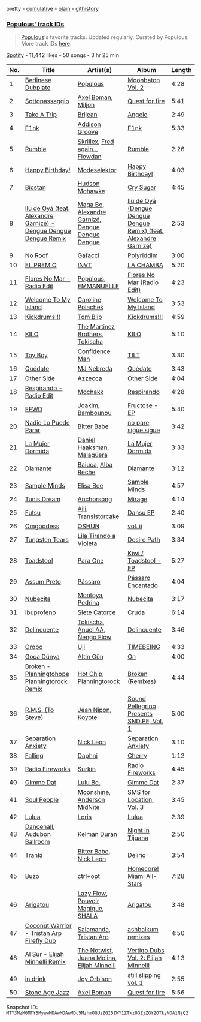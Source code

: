 pretty - [cumulative](/playlists/cumulative/37i9dQZF1DWWye7T9y0Pwf.md) - [plain](/playlists/plain/37i9dQZF1DWWye7T9y0Pwf) - [githistory](https://github.githistory.xyz/mackorone/spotify-playlist-archive/blob/main/playlists/plain/37i9dQZF1DWWye7T9y0Pwf)

### [Populous' track IDs](https://open.spotify.com/playlist/37i9dQZF1DWWye7T9y0Pwf)

> <a href="spotify:artist:5Uy8Skuxzxf38jMDTndKIU">Populous</a>'s favorite tracks\. Updated regularly\. Curated by Populous\. More track IDs <a href="spotify:genre:track\_id">here</a>.

[Spotify](https://open.spotify.com/user/spotify) - 11,442 likes - 50 songs - 3 hr 25 min

| No. | Title | Artist(s) | Album | Length |
|---|---|---|---|---|
| 1 | [Berlinese Dubplate](https://open.spotify.com/track/0skyqV0o1mXyPW7lWeDWBQ) | [Populous](https://open.spotify.com/artist/5Uy8Skuxzxf38jMDTndKIU) | [Moonbaton Vol\. 2](https://open.spotify.com/album/2X8xapDDvIYUycnSwPrX7I) | 4:28 |
| 2 | [Sottopassaggio](https://open.spotify.com/track/6nTD7S8Tb9DrK1FAZe9KTV) | [Axel Boman](https://open.spotify.com/artist/59qo8jHDlC1i30HVjQQW3O), [Miljon](https://open.spotify.com/artist/1cQDZ3vvObFtSUrCIxGig7) | [Quest for fire](https://open.spotify.com/album/51Eh5swWIzptOHAJmuYkvL) | 5:41 |
| 3 | [Take A Trip](https://open.spotify.com/track/2Xo92KqXD1qAT0t0pIgbj5) | [Brijean](https://open.spotify.com/artist/2TRNyrjoKJnqSc9G8jCZfb) | [Angelo](https://open.spotify.com/album/04VXufc9BMWupjoSYjpErm) | 2:49 |
| 4 | [F1nk](https://open.spotify.com/track/0cezUHycKrtWymg2GngU1O) | [Addison Groove](https://open.spotify.com/artist/6LG1BzyImz45pwMF6ft7Yr) | [F1nk](https://open.spotify.com/album/3Qm4Dj587BMzUv5pQkbjmx) | 5:33 |
| 5 | [Rumble](https://open.spotify.com/track/1GfBLbAhZUWdseuDqhocmn) | [Skrillex](https://open.spotify.com/artist/5he5w2lnU9x7JFhnwcekXX), [Fred again..](https://open.spotify.com/artist/4oLeXFyACqeem2VImYeBFe), [Flowdan](https://open.spotify.com/artist/07CimrZi5vs9iEao47TNQ4) | [Rumble](https://open.spotify.com/album/6YVJQPJNzHbqgBblpMSPUi) | 2:26 |
| 6 | [Happy Birthday!](https://open.spotify.com/track/5X3CY39DE81DkmOuNQArp0) | [Modeselektor](https://open.spotify.com/artist/2jYMYP2SVifgmzNRQJx3SJ) | [Happy Birthday!](https://open.spotify.com/album/35UfEsbY9yxTtDSkmQ8vR7) | 4:03 |
| 7 | [Bicstan](https://open.spotify.com/track/0ijKkR37HK5zOX2hm5bOqv) | [Hudson Mohawke](https://open.spotify.com/artist/6olWbKW2VLhFCHfOi0iEDb) | [Cry Sugar](https://open.spotify.com/album/5YoNp5U9MsUvXsTWhVhEFU) | 4:45 |
| 8 | [Ilu de Oyá \(feat\. Alexandre Garnizé\) \- Dengue Dengue Dengue Remix](https://open.spotify.com/track/50v0jareYQeJjhGHwyutUQ) | [Maga Bo](https://open.spotify.com/artist/5LVpFfblbOVmGnrgTEnN4Q), [Alexandre Garnizé](https://open.spotify.com/artist/63BWhK0DqP5khbU3Z6JCrg), [Dengue Dengue Dengue](https://open.spotify.com/artist/4dNjJV9AjGqHzkZualfhnG) | [Ilu de Oyá \(Dengue Dengue Dengue Remix\) \(feat\. Alexandre Garnizé\)](https://open.spotify.com/album/5QB866cltKM1DKSXd5Iuqm) | 2:53 |
| 9 | [No Roof](https://open.spotify.com/track/2VRmCKnKBdT790o2UjUq8L) | [Gafacci](https://open.spotify.com/artist/72qc1S2CYJyPc1vpTBDJfG) | [Polyriddim](https://open.spotify.com/album/19p9yvvtAgDJWcAXa6orZ0) | 3:00 |
| 10 | [EL PREMIO](https://open.spotify.com/track/51q8HG0xkKyzAm6mb5XuP4) | [INVT](https://open.spotify.com/artist/7iS41tYQBUyJsZYcxCse0D) | [LA CHAMBA](https://open.spotify.com/album/6Bjm7qrklNveiPNYYLjQOk) | 5:20 |
| 11 | [Flores No Mar \- Radio Edit](https://open.spotify.com/track/7Bi5S5rbQIGe57Ckq95AR1) | [Populous](https://open.spotify.com/artist/5Uy8Skuxzxf38jMDTndKIU), [EMMANUELLE](https://open.spotify.com/artist/1C2Gz0VQuVWtaLWd54ujI5) | [Flores No Mar \(Radio Edit\)](https://open.spotify.com/album/13pN5e0Jmu4CiQFJPHLJ4S) | 4:23 |
| 12 | [Welcome To My Island](https://open.spotify.com/track/2QeUnYtvlfQdfWxzF3b1ud) | [Caroline Polachek](https://open.spotify.com/artist/4Ge8xMJNwt6EEXOzVXju9a) | [Welcome To My Island](https://open.spotify.com/album/53LBDupH6C8cJvPEzH6nKI) | 3:53 |
| 13 | [Kickdrums!!!](https://open.spotify.com/track/7dOUqDtdOyQlJY28VoiVEo) | [Tom Blip](https://open.spotify.com/artist/1xazZO4qWRZ29dlJfeaR6x) | [Kickdrums!!!](https://open.spotify.com/album/6JuWqvk6BUAuM159Yohj5i) | 4:59 |
| 14 | [KILO](https://open.spotify.com/track/5OTSZ0D28LQQ7eyQBVykFM) | [The Martinez Brothers](https://open.spotify.com/artist/7B1LLuCQk13H4Mb6CFBftU), [Tokischa](https://open.spotify.com/artist/2p4aN0Uxkk3iT3HK0cJ2cJ) | [KILO](https://open.spotify.com/album/52AvyYxCRm3RbgeIPebr0y) | 5:10 |
| 15 | [Toy Boy](https://open.spotify.com/track/6qeUBkdeKrKg0d1zQ2gjpd) | [Confidence Man](https://open.spotify.com/artist/0RwXnFrEoI8tltFvYpJgP6) | [TILT](https://open.spotify.com/album/0X9CpcnwoPgzznLDDGx8PI) | 3:30 |
| 16 | [Quédate](https://open.spotify.com/track/4jxWAYRsa7Gshx1a1eY3cQ) | [MJ Nebreda](https://open.spotify.com/artist/1h6b4y2ObngnFpgEwry7Fy) | [Quédate](https://open.spotify.com/album/7an3UboNMfILI1SL0Yopsf) | 3:43 |
| 17 | [Other Side](https://open.spotify.com/track/6gLDnzjpM0AwOeh9NmmHE0) | [Azzecca](https://open.spotify.com/artist/2k5DY2QDU3kBi5DX7OQlWj) | [Other Side](https://open.spotify.com/album/58HGBPnIEFhg9y7BbLqmKc) | 4:04 |
| 18 | [Respirando \- Radio Edit](https://open.spotify.com/track/5bsWgDszO1udFDUJN3BrAK) | [Mochakk](https://open.spotify.com/artist/0rTh1tAdrEbdKZBTiiAQSo) | [Respirando](https://open.spotify.com/album/4e25OhfEzHKVO55cdxrGeN) | 4:28 |
| 19 | [FFWD](https://open.spotify.com/track/3vJKeHEpKHHmSwIKEv5z1e) | [Joakim](https://open.spotify.com/artist/5af6HkEomDP7dKLugVmMmk), [Bambounou](https://open.spotify.com/artist/48P6su5lHrVCZtJVXMjJnX) | [Fructose \- EP](https://open.spotify.com/album/2b362Qp440hR9IFAqqgmat) | 5:40 |
| 20 | [Nadie Lo Puede Parar](https://open.spotify.com/track/6bojZ3j4aNWe8kDrrzdtET) | [Bitter Babe](https://open.spotify.com/artist/59wTkFdKKx7y6z4PFfRGhW) | [no pare, sigue sigue](https://open.spotify.com/album/1aINkEC7oIT5OVJt1kdWGz) | 3:42 |
| 21 | [La Mujer Dormida](https://open.spotify.com/track/2MTe2I1QXBjzENkgtMYEFZ) | [Daniel Haaksman](https://open.spotify.com/artist/7w5ZA1uFcsyDEi2ndiPL8r), [Malagüera](https://open.spotify.com/artist/5YXZvDM2mB1EgnmIqFlGGD) | [La Mujer Dormida](https://open.spotify.com/album/3moNvtoOQnVkbHJ3Gmw3xc) | 3:33 |
| 22 | [Diamante](https://open.spotify.com/track/4F5gTSLd8FvbLkWlJHFQlq) | [Baiuca](https://open.spotify.com/artist/2GSXsSy3YzWsp4BXfSGucS), [Alba Reche](https://open.spotify.com/artist/4mkCQKEe89EI0kn0Q7tMyK) | [Diamante](https://open.spotify.com/album/0uKwIyx6m6LUVpACtb8Qfq) | 3:12 |
| 23 | [Sample Minds](https://open.spotify.com/track/4RywHmfGP2yzzYTxsCNQH1) | [Elisa Bee](https://open.spotify.com/artist/3S7HQV1qUD8yBppcFbsBfX) | [Sample Minds](https://open.spotify.com/album/0Ki1ujx7omMHN0Mah2Mn3t) | 4:57 |
| 24 | [Tunis Dream](https://open.spotify.com/track/0ADbWxDfw2YhvKaZN1uqz9) | [Anchorsong](https://open.spotify.com/artist/7JFO7bnWWApOFvTMS3NFgh) | [Mirage](https://open.spotify.com/album/7svw0efuI6ZCFD61Vj2DWF) | 4:14 |
| 25 | [Futsu](https://open.spotify.com/track/2RKcQLhcFGeT6FgE80u5Gh) | [Aili](https://open.spotify.com/artist/4hKrRKWY1mF3LTwGIMj99R), [Transistorcake](https://open.spotify.com/artist/27rHnUne52oEgvjxzT2pqy) | [Dansu EP](https://open.spotify.com/album/7kya3xU1FYxRB0r2tVTyyi) | 2:40 |
| 26 | [Omgoddess](https://open.spotify.com/track/4EqHlDuhSRl03fBMA5pK2c) | [OSHUN](https://open.spotify.com/artist/3sGyf3EDcvQ4PB9AGIg84M) | [vol\. ii](https://open.spotify.com/album/514gRyBabmSml58MSBwNHG) | 3:09 |
| 27 | [Tungsten Tears](https://open.spotify.com/track/6c6Ca3lJcigHoufkh6rdJr) | [Lila Tirando a Violeta](https://open.spotify.com/artist/1ZD9xcoRJKY4ldaV4UuAhx) | [Desire Path](https://open.spotify.com/album/4QMLBkfHh8ZrBLm3HGDx9V) | 3:34 |
| 28 | [Toadstool](https://open.spotify.com/track/0ql89CUGzDpXC8ndVhwqmA) | [Para One](https://open.spotify.com/artist/5MRONaryo2z75lLiuJ0NWJ) | [Kiwi / Toadstool \- EP](https://open.spotify.com/album/5CXhSn1l3BbvnkK37rvUgs) | 5:27 |
| 29 | [Assum Preto](https://open.spotify.com/track/7KYHarhxOxAN69XTfSRpyD) | [Pássaro](https://open.spotify.com/artist/1gZOnfJzeHdmizwvHZ6UVt) | [Pássaro Encantado](https://open.spotify.com/album/2QWa29SjwokPvTkBOdX8TS) | 4:04 |
| 30 | [Nubecita](https://open.spotify.com/track/5RR90wjPUyoG8nQcvJkjMz) | [Montoya](https://open.spotify.com/artist/52pEvBJxxzBacaaxVOSyxa), [Pedrina](https://open.spotify.com/artist/7BdQWt4FjHEvmTH6jmaJd1) | [Nubecita](https://open.spotify.com/album/0hG60eOpUIfy9ERatkO3wt) | 3:17 |
| 31 | [Ibuprofeno](https://open.spotify.com/track/6H0gNFYu67JwZkCf5lAfaH) | [Siete Catorce](https://open.spotify.com/artist/3MVzVLPSlOV0s6mGQ2YZHr) | [Cruda](https://open.spotify.com/album/2Ia0Ig2JkLx3NNpdxuICeH) | 6:14 |
| 32 | [Delincuente](https://open.spotify.com/track/2ROQe6QkIXODJRx0y8UjzV) | [Tokischa](https://open.spotify.com/artist/2p4aN0Uxkk3iT3HK0cJ2cJ), [Anuel AA](https://open.spotify.com/artist/2R21vXR83lH98kGeO99Y66), [Ñengo Flow](https://open.spotify.com/artist/12vb80Km0Ew53ABfJOepVz) | [Delincuente](https://open.spotify.com/album/3QySYdsvCpB84Tvzkj24Ta) | 3:46 |
| 33 | [Oropo](https://open.spotify.com/track/5spr7sDNbxaSRed80KxVCZ) | [Uji](https://open.spotify.com/artist/3BQDgh6CjxVXMhy00YEx3G) | [TIMEBEING](https://open.spotify.com/album/0LyRz7Sp3hw0I2MTKR0YCi) | 4:33 |
| 34 | [Goca Dünya](https://open.spotify.com/track/5QO3UJc1gF1ummP75n2b3R) | [Altin Gün](https://open.spotify.com/artist/37PL04N8kBWWW69jdrMMWT) | [On](https://open.spotify.com/album/6AmmrlB9qABCgBdr8SCLZt) | 4:00 |
| 35 | [Broken \- Planningtohope Planningtorock Remix](https://open.spotify.com/track/3FsRsRIbYeaJjL4Ubs1tXZ) | [Hot Chip](https://open.spotify.com/artist/37uLId6Z5ZXCx19vuruvv5), [Planningtorock](https://open.spotify.com/artist/7qHOphlWaJrfFa0BqpayDG) | [Broken \(Remixes\)](https://open.spotify.com/album/6ggsZZrmUNFR7NxPC8X9sN) | 4:44 |
| 36 | [R.M.S\. \(To Steve\)](https://open.spotify.com/track/2F6FlRRBY3trqHgczdmMAW) | [Jean Nipon](https://open.spotify.com/artist/0YSVsf3RS0Grm70tGrghn7), [Koyote](https://open.spotify.com/artist/6DGZ08lAFSlGJYsj8vylo3) | [Sound Pellegrino Presents SND.PE, Vol\. 1](https://open.spotify.com/album/5ZMmDjuKNONmSyQJamI6Q4) | 5:00 |
| 37 | [Separation Anxiety](https://open.spotify.com/track/55JPYZLUwVEURPhM7yAP5z) | [Nick León](https://open.spotify.com/artist/3qOGTt4eTeEkCn3efhAGu2) | [Separation Anxiety](https://open.spotify.com/album/2zLO4rGv0X7F9EcjGqebNe) | 3:10 |
| 38 | [Falling](https://open.spotify.com/track/79FEKK0AZpiQoC2KejLQ4k) | [Daphni](https://open.spotify.com/artist/4nhvb6x9ZhPiYCzrHDNia9) | [Cherry](https://open.spotify.com/album/0cmEfkFvLVgKhLIUgGhRG5) | 1:12 |
| 39 | [Radio Fireworks](https://open.spotify.com/track/3xer8Qi8uYI7W9FBGZB99v) | [Surkin](https://open.spotify.com/artist/1XqqyIQYMonHgllb1uysL3) | [Radio Fireworks](https://open.spotify.com/album/2nNSuWeLmB98HHwDMsk9Cq) | 4:45 |
| 40 | [Gimme Dat](https://open.spotify.com/track/2v5eZAIW4MTEg8yEbAEB42) | [Lulu Be.](https://open.spotify.com/artist/2jM44QDqboAQRKbiIqHIoE) | [Gimme Dat](https://open.spotify.com/album/1YGtDYhozQoZASVBwaj5BY) | 2:37 |
| 41 | [Soul People](https://open.spotify.com/track/2RH0lY59PbHvyc1HeV5WDb) | [Moonshine](https://open.spotify.com/artist/6uZcG9ex8hJKEo3XUyMxEX), [Anderson MidNite](https://open.spotify.com/artist/7Bw9Gsw6QCkKl636HwuQYj) | [SMS for Location, Vol\. 3](https://open.spotify.com/album/0C2kf8YiUebET3UA7m2Qvk) | 3:45 |
| 42 | [Lulua](https://open.spotify.com/track/2WnymPWYNlVL0Sn7YSS8Gk) | [Loris](https://open.spotify.com/artist/48gy9KyHZawJ3iTY1PHRW5) | [Lulua](https://open.spotify.com/album/0ntgJ37Nt3BzNJvHAKl8KQ) | 2:39 |
| 43 | [Dancehall, Audubon Ballroom](https://open.spotify.com/track/09LNA3vpPg0Zd3ghzTv5BN) | [Kelman Duran](https://open.spotify.com/artist/6PIl48ctj6HDmqVM2uIikd) | [Night in Tijuana](https://open.spotify.com/album/4vKaGMoRdGVu6u6GJyqHTx) | 2:50 |
| 44 | [Tranki](https://open.spotify.com/track/0mAtoUpFgo6JHBH5KumKVY) | [Bitter Babe](https://open.spotify.com/artist/59wTkFdKKx7y6z4PFfRGhW), [Nick León](https://open.spotify.com/artist/3qOGTt4eTeEkCn3efhAGu2) | [Delirio](https://open.spotify.com/album/5omKkUB5uhvSiiiyQQJiKM) | 3:54 |
| 45 | [Buzo](https://open.spotify.com/track/12r6NT7DPqX4GiksUAQI8H) | [ctrl+opt](https://open.spotify.com/artist/4WwrLC1gXXbIAaIjAc2vV2) | [Homecore! Miami All\-Stars](https://open.spotify.com/album/66XFndmwDXr8Eu6llRCzSd) | 7:28 |
| 46 | [Arigatou](https://open.spotify.com/track/0LoecvlFjKjIvZo4OLybXK) | [Lazy Flow](https://open.spotify.com/artist/4jA2A3Y2maLt3gFjuEaAhy), [Pouvoir Magique](https://open.spotify.com/artist/6jOzYw2JWxujmMIwwiAaEA), [SHALA](https://open.spotify.com/artist/31AVG9bHuhmmeySvS4buzD) | [Arigatou](https://open.spotify.com/album/7yHBexO0LGXK3mkD21R01w) | 3:48 |
| 47 | [Coconut Warrior \- Tristan Arp Firefly Dub](https://open.spotify.com/track/25DkMEmHFEgd6VVakK7NwE) | [Salamanda](https://open.spotify.com/artist/2ABEVwxsESCBsCBjN6qFru), [Tristan Arp](https://open.spotify.com/artist/5PvxHyYKtHsyyI5XjdqnD9) | [ashbalkum remixes](https://open.spotify.com/album/5N2hYyCFlW5tVrZlXN3ABN) | 4:50 |
| 48 | [Al Sur \- Elijah Minnelli Remix](https://open.spotify.com/track/7uStWg5Y1EPDGyspwcoNGC) | [The Notwist](https://open.spotify.com/artist/1o4xLcugkCtDDOw7POAMha), [Juana Molina](https://open.spotify.com/artist/76hliHkgP5eIbVqLT7NmQ3), [Elijah Minnelli](https://open.spotify.com/artist/4Xq6oL4TFErO5QbPg298CG) | [Vertigo Dubs Vol\. 2: Elijah Minnelli](https://open.spotify.com/album/6PfBDHnHw5mDVwtFJcf77L) | 4:13 |
| 49 | [in drink](https://open.spotify.com/track/4S0n4EjyfqdbVSGTPItnQQ) | [Joy Orbison](https://open.spotify.com/artist/0aIpJqqTLf683ojWREc5lg) | [still slipping vol\. 1](https://open.spotify.com/album/5atrOg1aO4d5KEcYo4UBIA) | 2:55 |
| 50 | [Stone Age Jazz](https://open.spotify.com/track/4VOAhJxZJGxR9VRVOjXZ93) | [Axel Boman](https://open.spotify.com/artist/59qo8jHDlC1i30HVjQQW3O) | [Quest for fire](https://open.spotify.com/album/51Eh5swWIzptOHAJmuYkvL) | 5:56 |

Snapshot ID: `MTY3MzM0MTY5MywwMDAwMDAwMDc5MzhmOGUzZGI5ZWY1ZTkzOGZjZGY2OTkyNDA1NjQ2`
